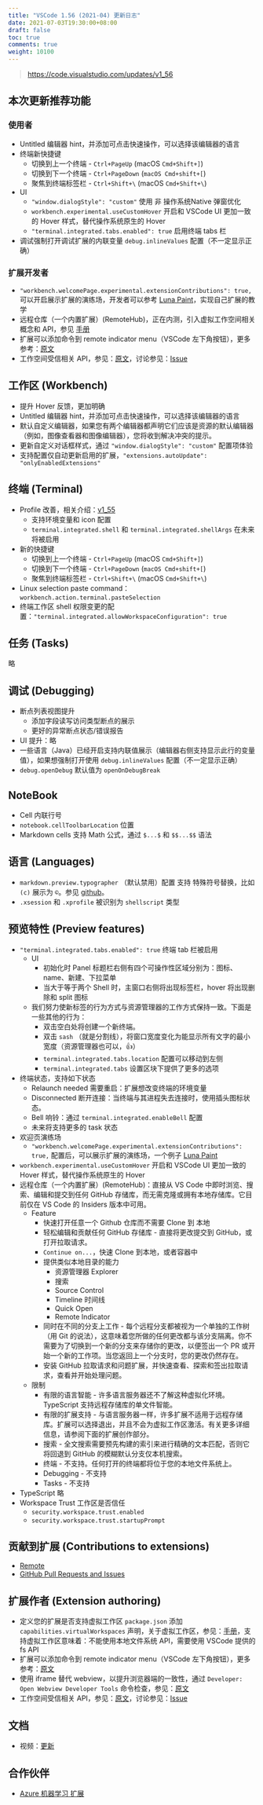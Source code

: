 ```yaml
---
title: "VSCode 1.56 (2021-04) 更新日志"
date: 2021-07-03T19:30:00+08:00
draft: false
toc: true
comments: true
weight: 10100
---
```


> https://code.visualstudio.com/updates/v1_56

## 本次更新推荐功能

### 使用者

* Untitled 编辑器 hint，并添加可点击快速操作，可以选择该编辑器的语言
* 终端新快捷键
    * 切换到上一个终端 - `Ctrl+PageUp` (macOS `Cmd+Shift+]`)
    * 切换到下一个终端 - `Ctrl+PageDown` (`macOS Cmd+shift+[`)
    * 聚焦到终端标签栏 - `Ctrl+Shift+\` (macOS `Cmd+Shift+\`)
* UI
    * `"window.dialogStyle": "custom"` 使用 非 操作系统Native 弹窗优化
    * `workbench.experimental.useCustomHover`  开启和 VSCode UI 更加一致的 Hover 样式，替代操作系统原生的 Hover
    * `"terminal.integrated.tabs.enabled": true` 启用终端 tabs 栏
* 调试强制打开调试扩展的内联变量 `debug.inlineValues` 配置（不一定显示正确）

### 扩展开发者

* `"workbench.welcomePage.experimental.extensionContributions": true,` 可以开启展示扩展的演练场，开发者可以参考 [Luna Paint](https://marketplace.visualstudio.com/items?itemName=Tyriar.luna-paint)，实现自己扩展的教学
* 远程仓库（一个内置扩展）(RemoteHub)，正在内测，引入虚拟工作空间相关概念和 API，参见 [手册](https://github.com/microsoft/vscode/wiki/Virtual-Workspaces)
* 扩展可以添加命令到 remote indicator menu（VSCode 左下角按钮），更多参考：[原文](https://code.visualstudio.com/updates/v1_56#_remote-indicator-menu)
* 工作空间受信相关 API，参见：[原文](https://code.visualstudio.com/updates/v1_56#_workspace-trust-extension-api)，讨论参见：[Issue](https://github.com/microsoft/vscode/issues/120251)

## 工作区 (Workbench)

* 提升 Hover 反馈，更加明确
* Untitled 编辑器 hint，并添加可点击快速操作，可以选择该编辑器的语言
* 默认自定义编辑器，如果您有两个编辑器都声明它们应该是资源的默认编辑器（例如，图像查看器和图像编辑器），您将收到解决冲突的提示。
* 更新自定义对话框样式，通过 `"window.dialogStyle": "custom"` 配置项体验
* 支持配置仅自动更新启用的扩展，`"extensions.autoUpdate": "onlyEnabledExtensions"`

## 终端 (Terminal)

* Profile 改善，相关介绍：[v1_55](https://code.visualstudio.com/updates/v1_55#_terminal-profiles)
    * 支持环境变量和 icon 配置
    * `terminal.integrated.shell` 和 `terminal.integrated.shellArgs` 在未来将被启用
* 新的快捷键
    * 切换到上一个终端 - `Ctrl+PageUp` (macOS `Cmd+Shift+]`)
    * 切换到下一个终端 - `Ctrl+PageDown` (`macOS Cmd+shift+[`)
    * 聚焦到终端标签栏 - `Ctrl+Shift+\` (macOS `Cmd+Shift+\`)
* Linux selection paste command：`workbench.action.terminal.pasteSelection`
* 终端工作区 shell 权限变更的配置：`"terminal.integrated.allowWorkspaceConfiguration": true`

## 任务 (Tasks)

略

## 调试 (Debugging)

* 断点列表视图提升
    * 添加字段读写访问类型断点的展示
    * 更好的异常断点状态/错误报告
* UI 提升：略
* 一些语言（Java）已经开启支持内联值展示（编辑器右侧支持显示此行的变量值），如果想强制打开使用 `debug.inlineValues` 配置（不一定显示正确）
* `debug.openDebug` 默认值为 `openOnDebugBreak`

## NoteBook

* Cell 内联行号
* `notebook.cellToolbarLocation` 位置
* Markdown cells 支持 Math 公式，通过 `$...$` 和 `$$...$$` 语法

## 语言 (Languages)

* `markdown.preview.typographer` （默认禁用）配置 支持 特殊符号替换，比如 `(c)` 展示为 `©`。参见 [github](https://github.com/markdown-it/markdown-it/blob/master/lib/rules_core/replacements.js)。
* `.xsession` 和 `.xprofile` 被识别为 `shellscript` 类型

## 预览特性 (Preview features)

* `"terminal.integrated.tabs.enabled": true` 终端 tab 栏被启用
    * UI
        * 初始化时 Panel 标题栏右侧有四个可操作性区域分别为：图标、name、新建、下拉菜单
        * 当大于等于两个 Shell 时，主窗口右侧将出现标签栏，hover 将出现删除和 split 图标
    * 我们努力使新标签的行为方式与资源管理器的工作方式保持一致。下面是一些其他的行为：
        * 双击空白处将创建一个新终端。
        * 双击 `sash` （就是分割线），将窗口宽度变化为能显示所有文字的最小宽度（资源管理器也可以，👍）
        * `terminal.integrated.tabs.location` 配置可以移动到左侧
        * `terminal.integrated.tabs` 设置区块下提供了更多的选项
* 终端状态，支持如下状态
    * Relaunch needed 需要重启：扩展想改变终端的环境变量
    * Disconnected 断开连接：当终端与其进程失去连接时，使用插头图标状态。
    * Bell 响铃：通过 `terminal.integrated.enableBell` 配置
    * 未来将支持更多的 task 状态
* 欢迎页演练场
    * `"workbench.welcomePage.experimental.extensionContributions": true,` 配置后，可以展示扩展的演练场，一个例子 [Luna Paint](https://marketplace.visualstudio.com/items?itemName=Tyriar.luna-paint)
* `workbench.experimental.useCustomHover`  开启和 VSCode UI 更加一致的 Hover 样式，替代操作系统原生的 Hover
* 远程仓库（一个内置扩展）(RemoteHub)：直接从 VS Code 中即时浏览、搜索、编辑和提交到任何 GitHub 存储库，而无需克隆或拥有本地存储库。它目前仅在 VS Code 的 Insiders 版本中可用。
    * Feature
        * 快速打开任意一个 Github 仓库而不需要 Clone 到 本地
        * 轻松编辑和贡献任何 GitHub 存储库 - 直接将更改提交到 GitHub，或打开拉取请求。
        * `Continue on...`，快速 Clone 到本地，或者容器中
        * 提供类似本地目录的能力
            * 资源管理器 Explorer
            * 搜索
            * Source Control
            * Timeline 时间线
            * Quick Open
            * Remote Indicator
        * 同时在不同的分支上工作 - 每个远程分支都被视为一个单独的工作树（用 Git 的说法），这意味着您所做的任何更改都与该分支隔离。你不需要为了切换到一个新的分支来存储你的更改，以便签出一个 PR 或开始一个新的工作项。当您返回上一个分支时，您的更改仍然存在。
        * 安装 GitHub 拉取请求和问题扩展，并快速查看、探索和签出拉取请求，查看并开始处理问题。
    * 限制
        * 有限的语言智能 - 许多语言服务器还不了解这种虚拟化环境。 TypeScript 支持远程存储库的单文件智能。
        * 有限的扩展支持 - 与语言服务器一样，许多扩展不适用于远程存储库。扩展可以选择退出，并且不会为虚拟工作区激活。有关更多详细信息，请参阅下面的扩展创作部分。
        * 搜索 - 全文搜索需要预先构建的索引来进行精确的文本匹配，否则它将回退到 GitHub 的模糊默认分支仅本机搜索。
        * 终端 - 不支持。任何打开的终端都将位于您的本地文件系统上。
        * Debugging - 不支持
        * Tasks - 不支持
* TypeScript 略
* Workspace Trust 工作区是否信任
    * `security.workspace.trust.enabled`
    * `security.workspace.trust.startupPrompt`

## 贡献到扩展 (Contributions to extensions)

* [Remote](https://github.com/microsoft/vscode-docs/blob/main/remote-release-notes/v1_56.md)
* [GitHub Pull Requests and Issues](https://github.com/microsoft/vscode-pull-request-github/blob/main/CHANGELOG.md#0260)

## 扩展作者 (Extension authoring)

* 定义您的扩展是否支持虚拟工作区 `package.json` 添加 `capabilities.virtualWorkspaces` 声明，关于虚拟工作区，参见：[手册](https://github.com/microsoft/vscode/wiki/Virtual-Workspaces)，支持虚拟工作区意味着：不能使用本地文件系统 API，需要使用 VSCode 提供的 fs API
* 扩展可以添加命令到 remote indicator menu（VSCode 左下角按钮），更多参考：[原文](https://code.visualstudio.com/updates/v1_56#_remote-indicator-menu)
* 使用 iframe 替代 webview，以提升浏览器端的一致性，通过 `Developer: Open Webview Developer Tools` 命令检查，参见：[原文](https://code.visualstudio.com/updates/v1_56#_easier-inspecting-of-webviews)
* 工作空间受信相关 API，参见：[原文](https://code.visualstudio.com/updates/v1_56#_workspace-trust-extension-api)，讨论参见：[Issue](https://github.com/microsoft/vscode/issues/120251)

## 文档

* 视频：[更新](https://code.visualstudio.com/updates/v1_56#_updated-introductory-videos)

## 合作伙伴

* [Azure 机器学习 扩展](https://code.visualstudio.com/updates/v1_56#_azure-machine-learning)
